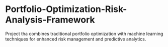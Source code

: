 # Portfolio-Optimization-Risk-Analysis-Framework
Project tha combines traditional portfolio optimization with machine learning techniques for enhanced risk management and predictive analytics.
